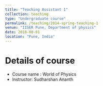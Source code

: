 ```yaml
---
title: "Teaching Assistant 1"
collection: teaching
type: "Undergraduate course"
permalink: /teaching/2014-spring-teaching-1
venue: "IISER Pune, Department of physics"
date: 2018-08-01
location: "Pune, India"
---
```


Details of course
======
* Course name : World of Physics
* Instructor: Sudharshan Ananth

